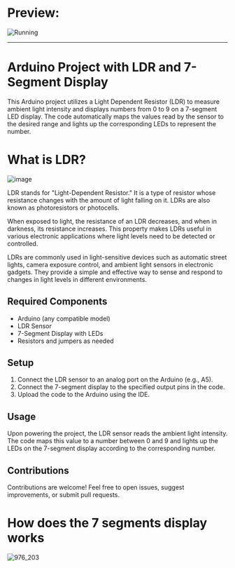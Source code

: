 # Preview:
![Running](https://github.com/Arthur-byte-code/Arduino-LDR-7Segment-Display/assets/152222113/9ca38b49-dd6e-4357-bfa2-747496f0948d)

---

# Arduino Project with LDR and 7-Segment Display

This Arduino project utilizes a Light Dependent Resistor (LDR) to measure ambient light intensity and displays numbers from 0 to 9 on a 7-segment LED display. The code automatically maps the values read by the sensor to the desired range and lights up the corresponding LEDs to represent the number.


# What is LDR?
![image](https://github.com/Arthur-byte-code/Arduino-LDR-7Segment-Display/assets/152222113/581a5547-2dab-434f-bd2f-e198c9c0a7c2)


LDR stands for "Light-Dependent Resistor." It is a type of resistor whose resistance changes with the amount of light falling on it. LDRs are also known as photoresistors or photocells.

When exposed to light, the resistance of an LDR decreases, and when in darkness, its resistance increases. This property makes LDRs useful in various electronic applications where light levels need to be detected or controlled.

LDRs are commonly used in light-sensitive devices such as automatic street lights, camera exposure control, and ambient light sensors in electronic gadgets. They provide a simple and effective way to sense and respond to changes in light levels in different environments.

## Required Components

- Arduino (any compatible model)
- LDR Sensor
- 7-Segment Display with LEDs
- Resistors and jumpers as needed

## Setup

1. Connect the LDR sensor to an analog port on the Arduino (e.g., A5).
2. Connect the 7-segment display to the specified output pins in the code.
3. Upload the code to the Arduino using the IDE.

## Usage

Upon powering the project, the LDR sensor reads the ambient light intensity. The code maps this value to a number between 0 and 9 and lights up the LEDs on the 7-segment display according to the corresponding number.

## Contributions

Contributions are welcome! Feel free to open issues, suggest improvements, or submit pull requests.

# How does the 7 segments display works
![976_203](https://github.com/Arthur-byte-code/Arduino-LDR-7Segment-Display/assets/152222113/bca6a9dc-4d8c-4dc8-b2b2-709c470d9799)

